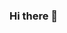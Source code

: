 ### Hi there 👋

<!--
**0101mirabror/0101mirabror** is a ✨ _special_ ✨ repository because its `README.md` (this file) appears on your GitHub profile.

Here are some ideas to get you started:

### 🔭 I’m currently working on social media project
- 🌱 I’m currently learning Golang and it's frameworks
- 👯 I’m looking to collaborate on ...
- 🤔 I’m looking for help with ...
- 💬 Ask me about ...
- 📫 How to reach me: Tgrm.@https://t.me/mirabror_fayzullayev
- 😄 Pronouns: ...
- ⚡ Fun fact: ...
![Hackerrank](https://img.shields.io/badge/-Hackerrank-2EC866?style=for-the-badge&logo=HackerRank&logoColor=white)
-![LeetCode](https://img.shields.io/badge/LeetCode-000000?style=for-the-badge&logo=LeetCode&logoColor=#d16c06)
-![MySQL](https://img.shields.io/badge/mysql-%2300f.svg?style=for-the-badge&logo=mysql&logoColor=white)
-![Postgres](https://img.shields.io/badge/postgres-%23316192.svg?style=for-the-badge&logo=postgresql&logoColor=white)
-![SQLite](https://img.shields.io/badge/sqlite-%2307405e.svg?style=for-the-badge&logo=sqlite&logoColor=white)
-![Figma](https://img.shields.io/badge/figma-%23F24E1E.svg?style=for-the-badge&logo=figma&logoColor=white)
-![Stack Overflow](https://img.shields.io/badge/-Stackoverflow-FE7A16?style=for-the-badge&logo=stack-overflow&logoColor=white)
-![Stack Exchange](https://img.shields.io/badge/StackExchange-%23ffffff.svg?style=for-the-badge&logo=StackExchange&logoColor=white)
-![Django](https://img.shields.io/badge/django-%23092E20.svg?style=for-the-badge&logo=django&logoColor=white)
-![DjangoREST](https://img.shields.io/badge/DJANGO-REST-ff1709?style=for-the-badge&logo=django&logoColor=white&color=ff1709&labelColor=gray)
-![Flask](https://img.shields.io/badge/flask-%23000.svg?style=for-the-badge&logo=flask&logoColor=white)
-![Insomnia](https://img.shields.io/badge/Insomnia-black?style=for-the-badge&logo=insomnia&logoColor=5849BE)
-![Jinja](https://img.shields.io/badge/jinja-white.svg?style=for-the-badge&logo=jinja&logoColor=black)
-![jQuery](https://img.shields.io/badge/jquery-%230769AD.svg?style=for-the-badge&logo=jquery&logoColor=white)
-![Heroku](https://img.shields.io/badge/heroku-%23430098.svg?style=for-the-badge&logo=heroku&logoColor=white)
-![Netlify](https://img.shields.io/badge/netlify-%23000000.svg?style=for-the-badge&logo=netlify&logoColor=#00C7B7)
-![Visual Studio](https://img.shields.io/badge/Visual%20Studio-5C2D91.svg?style=for-the-badge&logo=visual-studio&logoColor=white)
-![CSS3](https://img.shields.io/badge/css3-%231572B6.svg?style=for-the-badge&logo=css3&logoColor=white)
-![HTML5](https://img.shields.io/badge/html5-%23E34F26.svg?style=for-the-badge&logo=html5&logoColor=white)
-![Python](https://img.shields.io/badge/python-3670A0?style=for-the-badge&logo=python&logoColor=ffdd54)
-->
